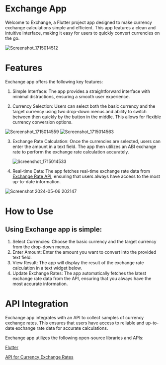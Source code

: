 
# Exchange App
Welcome to Exchange, a Flutter project app designed to make currency exchange calculations simple and efficient. 
This app features a clean and intuitive interface, making it easy for users to quickly convert currencies on the go.

![Screenshot_1715014512](https://github.com/itmr97/Exchnage-Rate/assets/40148242/ab86e9fd-9c35-4735-897c-974b00337583)


# Features
Exchange app offers the following key features:

1. Simple Interface: The app provides a straightforward interface with minimal distractions, ensuring a smooth user experience.
   
2. Currency Selection: Users can select both the basic currency and the target currency using two drop-down menus and ability to switch between then quickly by the button in the middle. This allows for flexible currency conversion options.

  ![Screenshot_1715014559](https://github.com/itmr97/Exchnage-Rate/assets/40148242/41d47663-48e5-4dc0-ba09-22ca105e4209)   ![Screenshot_1715014563](https://github.com/itmr97/Exchnage-Rate/assets/40148242/f1fe1eb1-c775-4b62-aa88-465f42ac530b)

3. Exchange Rate Calculation: Once the currencies are selected, users can enter the amount in a text field. The app then utilizes an ABI exchange rate to perform the exchange rate calculation accurately.

   ![Screenshot_1715014533](https://github.com/itmr97/Exchnage-Rate/assets/40148242/b10bb6b9-2cd0-4ee1-8b98-ab57d8676abd) 

4. Real-time Data: The app fetches real-time exchange rate data from [Exchange Rate API](https://app.exchangerate-api.com), ensuring that users always have access to the most up-to-date information.

![Screenshot 2024-05-06 202147](https://github.com/itmr97/Exchnage-Rate/assets/40148242/76561b41-46ae-4858-b004-df1c89d54c3f)


# How to Use
## Using Exchange app is simple:

1. Select Currencies: Choose the basic currency and the target currency from the drop-down menus.
2. Enter Amount: Enter the amount you want to convert into the provided text field.
3. View Result: The app will display the result of the exchange rate calculation in a text widget below.
4. Update Exchange Rates: The app automatically fetches the latest exchange rate data from the API, ensuring that you always have the most accurate information.

# API Integration
Exchange app integrates with an API to collect samples of currency exchange rates. This ensures that users have access to reliable and up-to-date exchange rate data for accurate calculations.

Exchange app utilizes the following open-source libraries and APIs:

[Flutter](https://flutter.dev/)

[API for Currency Exchange Rates](https://app.exchangerate-api.com)




